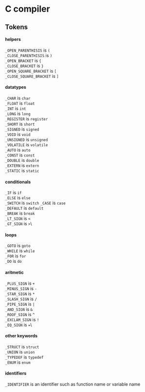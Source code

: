 # C compiler

## Tokens

#### helpers

`_OPEN_PARENTHISIS` is `(` \
`_CLOSE_PARENTHISIS` is `)` \
`_OPEN_BRACKET` is `{`\
`_CLOSE_BRACKET` is `}`\
`_OPEN_SQUARE_BRACKET` is `[`\
`_CLOSE_SQUARE_BRACKET` is `]`

#### datatypes

`_CHAR` is `char` \
`_FLOAT` is `float` \
`_INT` is `int` \
`_LONG` is `long` \
`_REGISTER` is `register` \
`_SHORT` is `short` \
`_SIGNED` is `signed` \
`_VOID` is `void` \
`_UNSIGNED` is `unsigned` \
`_VOLATILE` is `volatile`\
`_AUTO` is `auto`\
`_CONST` is `const`\
`_DOUBLE` is `double`\
`_EXTERN` is `extern`\
`_STATIC` is `static`

#### conditionals

`_IF` is `if`\
`_ELSE` is `else`\
`_SWITCH` is `switch`
`_CASE` is `case`\
`_DEFAULT` is `default`\
`_BREAK` is `break`\
`_LT_SIGN` is `<`\
`_GT_SIGN` is `>`\

#### loops

`_GOTO` is `goto`\
`_WHILE` is `while`\
`_FOR` is `for`\
`_DO` is `do`

#### aritmetic

`_PLUS_SIGN` is `+`\
`_MINUS_SIGN` is `-`\
`_STAR_SIGN` is `*`\
`_SLASH_SIGN` is `/`\
`_PIPE_SIGN` is `|`\
`_AND_SIGN` is `&`\
`_ROOF_SIGN` is `^`\
`_EXCLAM_SIGN` is `!`\
`_EQ_SIGN` is `=`\

#### other keywords

`_STRUCT` is `struct`\
`_UNION` is `union`\
`_TYPEDEF` is `typedef`\
`_ENUM` is `enum`


#### identifiers

`_IDENTIFIER` is an identifier such as function name or variable name